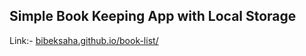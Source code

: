 <h2>Simple Book Keeping App with Local Storage</h2>
<p>Link:- <a href="https://bibeksaha.github.io/book-list/">bibeksaha.github.io/book-list/</a></p>
